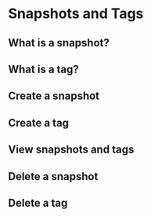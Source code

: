# Snapshots and Tags

## What is a snapshot?

## What is a tag?

## Create a snapshot

## Create a tag

## View snapshots and tags

## Delete a snapshot

## Delete a tag
